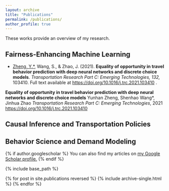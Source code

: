 ```yaml
---
layout: archive
title: "Publications"
permalink: /publications/
author_profile: true
---
```

These works provide an overview of my research.

## Fairness-Enhancing Machine Learning 

* <u>Zheng, Y.*</u>, Wang, S., & Zhao, J. (2021). **Equality of opportunity in travel behavior prediction with deep neural networks and discrete choice models**. <i> Transportation Research Part C: Emerging Technologies, 132,</i> 103410. Full text available at <a href="https://doi.org/10.1016/j.trc.2021.103410"> https://doi.org/10.1016/j.trc.2021.103410 </a>.

**Equality of opportunity in travel behavior prediction with deep neural networks and discrete choice models**
Yunhan Zheng, Shenhao Wang*, Jinhua Zhao
<i> Transportation Research Part C: Emerging Technologies</i>, 2021 
<a href="https://doi.org/10.1016/j.trc.2021.103410"> https://doi.org/10.1016/j.trc.2021.103410 </a>



## Causal Inference and Transportation Policies


## Behavior Science and Demand Modeling

{% if author.googlescholar %}
  You can also find my articles on <u><a href="{{author.googlescholar}}">my Google Scholar profile</a>.</u>
{% endif %}

{% include base_path %}

{% for post in site.publications reversed %}
  {% include archive-single.html %}
{% endfor %}
